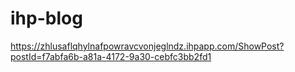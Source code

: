 # ihp-blog
https://zhlusaflqhylnafpowravcvonjeglndz.ihpapp.com/ShowPost?postId=f7abfa6b-a81a-4172-9a30-cebfc3bb2fd1
